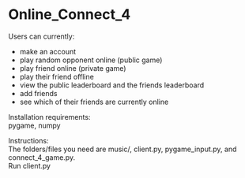 # Online_Connect_4
Users can currently:  
  - make an account  
  - play random opponent online (public game)  
  - play friend online (private game)  
  - play their friend offline  
  - view the public leaderboard and the friends leaderboard  
  - add friends 
  - see which of their friends are currently online 
  
Installation requirements:  
pygame, numpy   
  
Instructions:  
The folders/files you need are music/, client.py, pygame_input.py, and connect_4_game.py.  
Run client.py  
